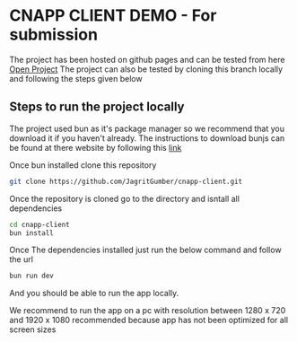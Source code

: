 # CNAPP CLIENT DEMO - For submission

The project has been hosted on github pages and can be tested from here [Open Project](https://jagritgumber.github.io/cnapp-client/)
The project can also be tested by cloning this branch locally and following the steps given below

## Steps to run the project locally

The project used bun as it's package manager so we recommend that you download it if you haven't already. The instructions to download bunjs can be found at there website by following this [link](https://bun.sh/docs/installation)

Once bun installed clone this repository

```bash
git clone https://github.com/JagritGumber/cnapp-client.git
```

Once the repository is cloned go to the directory and isntall all dependencies

```bash
cd cnapp-client
bun install
```

Once The dependencies installed just run the below command and follow the url

```bash
bun run dev
```

And you should be able to run the app locally.

We recommend to run the app on a pc with resolution between 1280 x 720 and 1920 x 1080 recommended because app has not been optimized for all screen sizes
